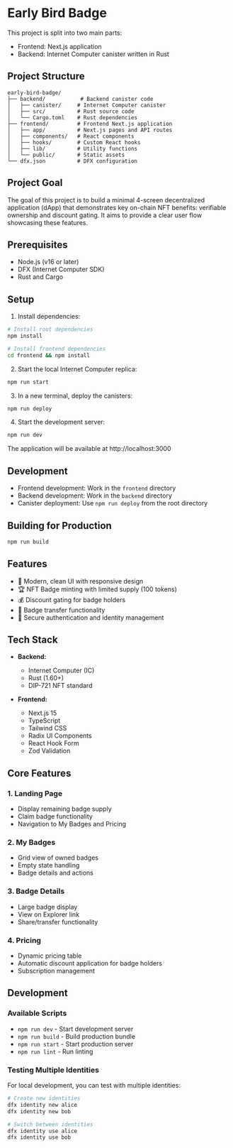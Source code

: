 # Early Bird Badge

This project is split into two main parts:

- Frontend: Next.js application
- Backend: Internet Computer canister written in Rust

## Project Structure

```
early-bird-badge/
├── backend/           # Backend canister code
│   ├── canister/     # Internet Computer canister
│   ├── src/          # Rust source code
│   └── Cargo.toml    # Rust dependencies
├── frontend/         # Frontend Next.js application
│   ├── app/          # Next.js pages and API routes
│   ├── components/   # React components
│   ├── hooks/        # Custom React hooks
│   ├── lib/          # Utility functions
│   └── public/       # Static assets
└── dfx.json          # DFX configuration
```

## Project Goal

The goal of this project is to build a minimal 4-screen decentralized application (dApp) that demonstrates key on-chain NFT benefits: verifiable ownership and discount gating. It aims to provide a clear user flow showcasing these features.

## Prerequisites

- Node.js (v16 or later)
- DFX (Internet Computer SDK)
- Rust and Cargo

## Setup

1. Install dependencies:

```bash
# Install root dependencies
npm install

# Install frontend dependencies
cd frontend && npm install
```

2. Start the local Internet Computer replica:

```bash
npm run start
```

3. In a new terminal, deploy the canisters:

```bash
npm run deploy
```

4. Start the development server:

```bash
npm run dev
```

The application will be available at http://localhost:3000

## Development

- Frontend development: Work in the `frontend` directory
- Backend development: Work in the `backend` directory
- Canister deployment: Use `npm run deploy` from the root directory

## Building for Production

```bash
npm run build
```

## Features

- 🎨 Modern, clean UI with responsive design
- 🏆 NFT Badge minting with limited supply (100 tokens)
- 💰 Discount gating for badge holders
- 🔄 Badge transfer functionality
- 🔐 Secure authentication and identity management

## Tech Stack

- **Backend:**

  - Internet Computer (IC)
  - Rust (1.60+)
  - DIP-721 NFT standard

- **Frontend:**
  - Next.js 15
  - TypeScript
  - Tailwind CSS
  - Radix UI Components
  - React Hook Form
  - Zod Validation

## Core Features

### 1. Landing Page

- Display remaining badge supply
- Claim badge functionality
- Navigation to My Badges and Pricing

### 2. My Badges

- Grid view of owned badges
- Empty state handling
- Badge details and actions

### 3. Badge Details

- Large badge display
- View on Explorer link
- Share/transfer functionality

### 4. Pricing

- Dynamic pricing table
- Automatic discount application for badge holders
- Subscription management

## Development

### Available Scripts

- `npm run dev` - Start development server
- `npm run build` - Build production bundle
- `npm run start` - Start production server
- `npm run lint` - Run linting

### Testing Multiple Identities

For local development, you can test with multiple identities:

```bash
# Create new identities
dfx identity new alice
dfx identity new bob

# Switch between identities
dfx identity use alice
dfx identity use bob
```
